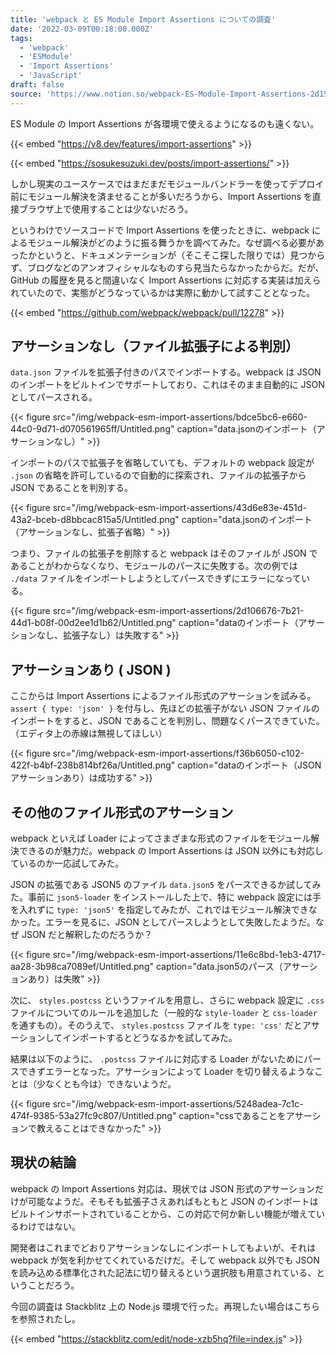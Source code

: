 ```yaml
---
title: 'webpack と ES Module Import Assertions についての調査'
date: '2022-03-09T00:18:00.000Z'
tags:
  - 'webpack'
  - 'ESModule'
  - 'Import Assertions'
  - 'JavaScript'
draft: false
source: 'https://www.notion.so/webpack-ES-Module-Import-Assertions-2d15afb885274cc48b6930a395588112'
---
```


ES Module の Import Assertions が各環境で使えるようになるのも遠くない。

{{< embed "https://v8.dev/features/import-assertions" >}}

{{< embed "https://sosukesuzuki.dev/posts/import-assertions/" >}}

しかし現実のユースケースではまだまだモジュールバンドラーを使ってデプロイ前にモジュール解決を済ませることが多いだろうから、Import Assertions を直接ブラウザ上で使用することは少ないだろう。

というわけでソースコードで Import Assertions を使ったときに、webpack によるモジュール解決がどのように振る舞うかを調べてみた。なぜ調べる必要があったかというと、ドキュメンテーションが（そこそこ探した限りでは）見つからず、ブログなどのアンオフィシャルなものすら見当たらなかったからだ。だが、GitHub の履歴を見ると間違いなく Import Assertions に対応する実装は加えられていたので、実態がどうなっているかは実際に動かして試すこととなった。

{{< embed "https://github.com/webpack/webpack/pull/12278" >}}

## アサーションなし（ファイル拡張子による判別）

`data.json` ファイルを拡張子付きのパスでインポートする。webpack は JSON のインポートをビルトインでサポートしており、これはそのまま自動的に JSON としてパースされる。

{{< figure src="/img/webpack-esm-import-assertions/bdce5bc6-e660-44c0-9d71-d070561965ff/Untitled.png" caption="data.jsonのインポート（アサーションなし）" >}}

インポートのパスで拡張子を省略していても、デフォルトの webpack 設定が `.json` の省略を許可しているので自動的に探索され、ファイルの拡張子から JSON であることを判別する。

{{< figure src="/img/webpack-esm-import-assertions/43d6e83e-451d-43a2-bceb-d8bbcac815a5/Untitled.png" caption="data.jsonのインポート（アサーションなし、拡張子省略）" >}}

つまり、ファイルの拡張子を削除すると webpack はそのファイルが JSON であることがわからなくなり、モジュールのパースに失敗する。次の例では `./data` ファイルをインポートしようとしてパースできずにエラーになっている。

{{< figure src="/img/webpack-esm-import-assertions/2d106676-7b21-44d1-b08f-00d2ee1d1b62/Untitled.png" caption="dataのインポート（アサーションなし、拡張子なし）は失敗する" >}}

## アサーションあり ( JSON )

ここからは Import Assertions によるファイル形式のアサーションを試みる。 `assert { type: 'json' }` を付与し、先ほどの拡張子がない JSON ファイルのインポートをすると、JSON であることを判別し、問題なくパースできていた。（エディタ上の赤線は無視してほしい）

{{< figure src="/img/webpack-esm-import-assertions/f36b6050-c102-422f-b4bf-238b814bf26a/Untitled.png" caption="dataのインポート（JSONアサーションあり）は成功する" >}}

## その他のファイル形式のアサーション

webpack といえば Loader によってさまざまな形式のファイルをモジュール解決できるのが魅力だ。webpack の Import Assertions は JSON 以外にも対応しているのか一応試してみた。

JSON の拡張である JSON5 のファイル `data.json5` をパースできるか試してみた。事前に `json5-loader` をインストールした上で、特に webpack 設定には手を入れずに `type: 'json5'` を指定してみたが、これではモジュール解決できなかった。エラーを見るに、JSON としてパースしようとして失敗したようだ。なぜ JSON だと解釈したのだろうか？

{{< figure src="/img/webpack-esm-import-assertions/11e6c8bd-1eb3-4717-aa28-3b98ca7089ef/Untitled.png" caption="data.json5のパース（アサーションあり）は失敗" >}}

次に、 `styles.postcss` というファイルを用意し、さらに webpack 設定に `.css` ファイルについてのルールを追加した（一般的な `style-loader` と `css-loader` を通すもの）。そのうえで、 `styles.postcss` ファイルを `type: 'css'` だとアサーションしてインポートするとどうなるかを試してみた。

結果は以下のように、 `.postcss` ファイルに対応する Loader がないためにパースできずエラーとなった。アサーションによって Loader を切り替えるようなことは（少なくとも今は）できないようだ。

{{< figure src="/img/webpack-esm-import-assertions/5248adea-7c1c-474f-9385-53a27fc9c807/Untitled.png" caption="cssであることをアサーションで教えることはできなかった" >}}

## 現状の結論

webpack の Import Assertions 対応は、現状では JSON 形式のアサーションだけが可能なようだ。そもそも拡張子さえあればもともと JSON のインポートはビルトインサポートされていることから、この対応で何か新しい機能が増えているわけではない。

開発者はこれまでどおりアサーションなしにインポートしてもよいが、それは webpack が気を利かせてくれているだけだ。そして webpack 以外でも JSON を読み込める標準化された記法に切り替えるという選択肢も用意されている、ということだろう。

今回の調査は Stackblitz 上の Node.js 環境で行った。再現したい場合はこちらを参照されたし。

{{< embed "https://stackblitz.com/edit/node-xzb5hq?file=index.js" >}}
